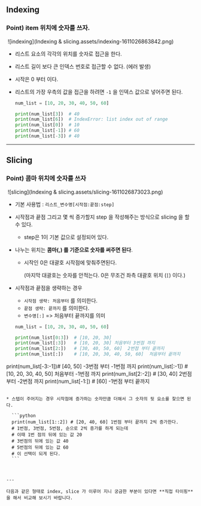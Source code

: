 ## Indexing

### Point) item 위치에 숫자를 쓰자.

​	![indexing](Indexing & slicing.assets/indexing-1611026863842.png)

* 리스트 요소의 각각의 위치를 숫자로 접근을 한다.

* 리스트 길이 보다 큰 인덱스 번호로 접근할 수 없다. (에러 발생)

* 시작은 0 부터 이다.

* 리스트의 가장 우측의 값을 접근을 하려면 `-1` 을 인덱스 값으로 넣어주면 된다.

  ```python
  num_list = [10, 20, 30, 40, 50, 60]
  
  print(num_list[3])  # 40
  print(num_list[6])  # IndexError: list index out of range
  print(num_list[0])  # 10
  print(num_list[-1]) # 60
  print(num_list[-3]) # 40
  ```

------

## Slicing

### Point) 콤마 위치에 숫자를 쓰자

​	![slicing](Indexing & slicing.assets/slicing-1611026873023.png)

* 기본 사용법 : `리스트_변수명[시작점:끝점:step]`

* 시작점과 끝점 그리고 몇 씩 증가할지 step 을 작성해주는 방식으로 slicing 을 할 수 있다.

  * step은 1이 기본 값으로 설정되어 있다.

* 나누는 위치는 **콤마(,) 를 기준으로 숫자를 써주면 된다**. 

  * 시작인 0은 대괄호 시작점에 맞춰주면된다. 

    (마지막 대괄호는 숫자를 안적는다. 0은 무조건 좌측 대괄호 위치 (`[`) 이다.)

* 시작점과 끝점을 생략하는 경우 

  * `시작점 생략: 처음부터` 를 의미한다. 
  * `끝점 생략: 끝까지` 를 의미한다.
  * `변수명[:]` => 처음부터 끝까지를 의미
  
  ```python
  num_list = [10, 20, 30, 40, 50, 60]
  
  print(num_list[0:3])  # [10, 20, 30]
  print(num_list[:3])   # [10, 20, 30] 처음부터 3번점 까지
  print(num_list[2:])   # [30, 40, 50, 60]  2번점 부터 끝까지
  print(num_list[:])    # [10, 20, 30, 40, 50, 60]  처음부터 끝까지
print(num_list[-3:-1])# [40, 50] -3번점 부터 -1번점 까지
  print(num_list[:-1])  # [10, 20, 30, 40, 50] 처음부터 -1번점 까지
print(num_list[2:-2]) # [30, 40] 2번점 부터 -2번점 까지
  print(num_list[-1:])  # [60] -1번점 부터 끝까지
  ```
  
  * 스텝이 주어지는 경우 시작점에 증가하는 숫자만큼 더해서 그 숫자의 뒷 요소를 찾으면 된다.
  
    ```python
    print(num_list[1::2]) # [20, 40, 60] 1번점 부터 끝까지 2씩 증가한다.
    # 1번점, 3번점, 5번점, 순으로 2씩 증가를 하게 되는데
    # 이때 1번 점의 뒤에 있는 값 20
    # 3번점의 뒤에 있는 값 40
    # 5번점의 뒤에 있는 값 60
    # 이 선택이 되게 된다.
    ```



---

다음과 같은 형태로 index, slice 가 이루어 지니 궁금한 부분이 있다면 **직접 타이핑**을 해서 비교해 보시기 바랍니다. 
